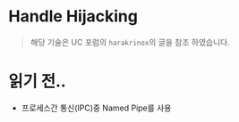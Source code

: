 # Handle Hijacking

> 해당 기술은 UC 포럼의 `harakrinox`의 글을 참조 하였습니다.

# 읽기 전..
  
  - 프로세스간 통신(IPC)중 Named Pipe를 사용

